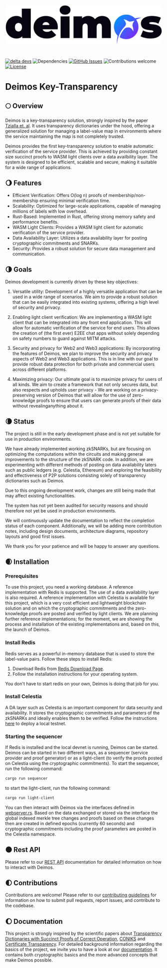 <p align="center">
  <picture>
    <source srcset="./assets/deimos_horizontal_light.png" media="(prefers-color-scheme: dark)">
    <img src="./assets/deimos_horizontal_dark.png" alt="Deimos" width="500">
  </picture>
</p>
<br>

[![delta devs](https://img.shields.io/badge/building-in_stealth-0097FF)](https://deltadevs.xyz)
![Dependencies](https://img.shields.io/badge/dependencies-up%20to%20date-0097FF.svg)
[![GitHub Issues](https://img.shields.io/github/issues-raw/deltadevsde/transparency-dictionary?color=0097FF)](https://github.com/deltadevsde/transparency-dictionary/issues)
![Contributions welcome](https://img.shields.io/badge/contributions-welcome-0097FF.svg)
[![License](https://img.shields.io/badge/license-MIT-0097FF.svg)](https://opensource.org/licenses/MIT)

# Deimos Key-Transparency

## 🌕 Overview

Deimos is a key-transparency solution, strongly inspired by the paper [Tzialla et. al](https://eprint.iacr.org/2021/1263.pdf). It uses transparency dictionaries under the hood, offering a generalized solution for managing a label-value map in environments where the service maintaining the map is not completely trusted.

Deimos provides the first key-transparency solution to enable automatic verification of the service provider. This is achieved by providing constant size succinct proofs to WASM light clients over a data availbility layer. The system is designed to be efficient, scalable and secure, making it suitable for a wide range of applications.

## 🌖 Features

- Efficient Verification: Offers O(log n) proofs of membership/non-membership ensuring minimal verification time.
- Scalability: Optimized for large-scale applications, capable of managing millions of labels with low overhead.
- Rust-Based: Implemented in Rust, offering strong memory safety and performance benefits.
- WASM Light Clients: Provides a WASM light client for automatic verification of the service provider.
- Data Availability Layer: Utilizes a data availability layer for posting cryptographic commitments and SNARKs.
- Security: Provides a robust solution for secure data management and communication.

## 🌗 Goals

Deimos development is currently driven by these key objectives:

1. Versatile utility: Development of a highly versatile application that can be used in a wide range of scenarios. We aim to provide a robust solution that can be easily integrated into existing systems, offering a high level of security and privacy.

2. Enabling light client verification: We are implementing a WASM light client that can be integrated into any front end application. This will allow for automatic verification of the service for end users. This allows the creation of (the first ever) E2EE chat apps without solely depending on safety numbers to guard against MITM attacks.

3. Security and privacy for Web2 and Web3 applications: By incorporating the features of Deimos, we plan to improve the security and privacy aspects of Web2 and Web3 applications. This is in line with our goal to provide robust data protection for both private and commercial users across different platforms.

4. Maximizing privacy: Our ultimate goal is to maximize privacy for users of all kinds. We aim to create a framework that not only secures data, but also respects and upholds user privacy - We are working on a privacy-preserving version of Deimos that will allow for the use of zero-knowledge proofs to ensure that users can generate proofs of their data without revealinganything about it.

## 🌘 Status

The project is still in the early development phase and is not yet suitable for use in production environments.

We have already implemented working zkSNARKs, but are focusing on optimizing the computations within the circuits and making general improvements to the structure of the zkSNARK code. In addition, we are experimenting with different methods of posting on data availability laters such as public ledgers (e.g. Celestia, Ethereum) and exploring the feasibility and effectiveness of P2P solutions consisting solely of transparency dictionaries such as Deimos.

Due to this ongoing development work, changes are still being made that may affect existing functionalities.

The system has not yet been audited for security reasons and should therefore not yet be used in production environments.

We will continuously update the documentation to reflect the completion status of each component. Additionally, we will be adding more contribution notes, including design documents, architecture diagrams, repository layouts and good first issues.

We thank you for your patience and will be happy to answer any questions.

## 🌒 Installation

### Prerequisites

To use this project, you need a working database. A reference implementation with Redis is supported. The use of a data availability layer is also required. A reference implementation with Celestia is available for this project, which is a very cost efficient and lightweight blockchain solution and on which the cryptographic commitments and the zero-knowledge proofs are posted and verified by light clients. We are planning further reference implementations; for the moment, we are showing the process and installation of the existing implementations and, based on this, the launch of Deimos.

### Install Redis

Redis serves as a powerful in-memory database that is used to store the label-value pairs. Follow these steps to install Redis:

1. Download Redis from [Redis Download Page](https://redis.io/download/).
2. Follow the installation instructions for your operating system.

You don't have to start redis on your own, Deimos is doing that job for you.

### Install Celestia

A DA layer such as Celestia is an important component for data security and availability. It stores the cryptographic commitments and parameters of the zkSNARKs and ideally enables them to be verified. Follow the instructions [here](https://github.com/rollkit/local-celestia-devnet) to deploy a local testnet.

### Starting the sequencer

If Redis is installed and the local devnet is running, Deimos can be started. Deimos can be started in two different ways, as a sequencer (service provider and proof generator) or as a light-client (to verify the proofs posted on Celestia using the cryptographic commitments). To start the sequencer, run the following command:

```bash
cargo run sequencer
```

to start the light-client, run the following command:

```bash
cargo run light-client
```

You can then interact with Deimos via the interfaces defined in [webserver.rs](https://github.com/deltadevsde/deimos/blob/main/src/webserver.rs). Based on the data exchanged or stored via the interface the global indexed merkle tree changes and proofs based on these changes then are created in defined epochs (currently 60 seconds) and cryptographic commitments including the proof parameters are posted in the Celestia namespace.

## 🌑 Rest API

Please refer to our [REST API](API.md) documentation for detailed information on how to interact with Deimos.

## 🌓 Contributions

Contributions are welcome! Please refer to our [contributing guidelines](CONTRIBUTING.md) for information on how to submit pull requests, report issues, and contribute to the codebase.

## 🌔 Documentation

This project is strongly inspired by the scientific papers about [Transparency Dictionaries with Succinct Proofs of Correct Operation](https://eprint.iacr.org/2021/1263.pdf), [CONIKS](https://eprint.iacr.org/2014/1004.pdf) and [Certificate Transparency](https://datatracker.ietf.org/doc/draft-laurie-rfc6962-bis/). For detailed background information regarding the basics of the project, we invite you to have a look at our [documentation](https://thesis.sebastianpusch.de). It contains both cryptographic basics and the more advanced concepts that make Deimos possible.
